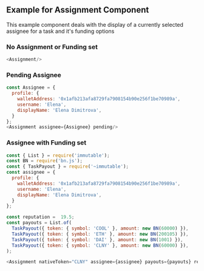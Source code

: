 ## Example for Assignment Component

This example component deals with the display of a currently selected assignee for a task and it's funding options

### No Assignment or Funding set
```js
<Assignment/>
```

### Pending Assignee
```js
const Assignee = {
  profile: {
    walletAddress: '0x1afb213afa8729fa7908154b90e256f1be70989a',
    username: 'Elena',
    displayName: 'Elena Dimitrova',
  }
};
<Assignment assignee={Assignee} pending/>
```


### Assignee with Funding set
```js
const { List } = require('immutable');
const BN = require('bn.js');
const { TaskPayout } = require('~immutable');
const assignee = {
  profile: {
    walletAddress: '0x1afb213afa8729fa7908154b90e256f1be70989a',
    username: 'Elena',
    displayName: 'Elena Dimitrova',
  }
};

const reputation =  19.5;
const payouts = List.of(
  TaskPayout({ token: { symbol: 'COOL' }, amount: new BN(60000) }),
  TaskPayout({ token: { symbol: 'ETH' }, amount: new BN(200105) }),
  TaskPayout({ token: { symbol: 'DAI' }, amount: new BN(1001) }),
  TaskPayout({ token: { symbol: 'CLNY' }, amount: new BN(60000) }),
);

<Assignment nativeToken="CLNY" assignee={assignee} payouts={payouts} reputation={reputation} />
```
